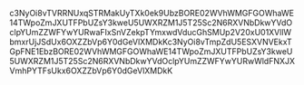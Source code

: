 c3NyOi8vTVRRNUxqSTRMakUyTXk0ek9UbzBORE02WVhWMGFGOWhaWE14TWpoZmJXUTFPbUZsY3kweU5UWXRZM1J5T25Sc2N6RXVNbDkwYVdOclpYUmZZWFYwYURwaFIxSnVZekpTYmxwdVducGhSMUp2V20xU01XVllWbmxrUjJSdUx6OXZZbVp6Y0dGeVlXMDkKc3NyOi8vTmpZdU5ESXVNVEkxTGpFNE1EbzBORE02WVhWMGFGOWhaWE14TWpoZmJXUTFPbUZsY3kweU5UWXRZM1J5T25Sc2N6RXVNbDkwYVdOclpYUmZZWFYwYURwWldFNXJXVmhPYTFsUkx6OXZZbVp6Y0dGeVlXMDkK
